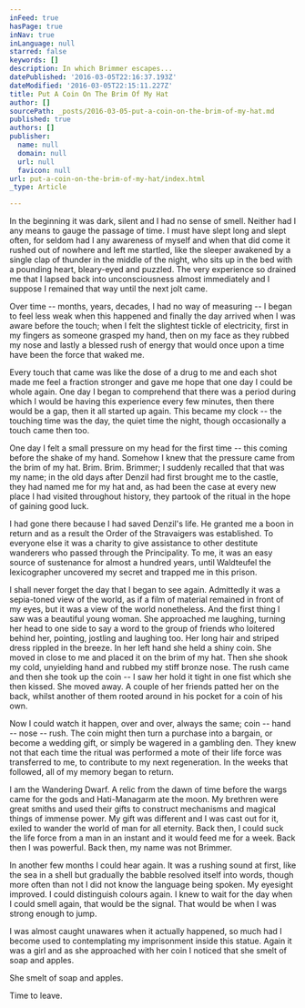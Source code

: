 ```yaml
---
inFeed: true
hasPage: true
inNav: true
inLanguage: null
starred: false
keywords: []
description: In which Brimmer escapes...
datePublished: '2016-03-05T22:16:37.193Z'
dateModified: '2016-03-05T22:15:11.227Z'
title: Put A Coin On The Brim Of My Hat
author: []
sourcePath: _posts/2016-03-05-put-a-coin-on-the-brim-of-my-hat.md
published: true
authors: []
publisher:
  name: null
  domain: null
  url: null
  favicon: null
url: put-a-coin-on-the-brim-of-my-hat/index.html
_type: Article

---
```

In the beginning it was
dark, silent and I had no sense of smell. Neither had I any means to gauge the
passage of time. I must have slept long and slept often, for seldom had I any
awareness of myself and when that did come it rushed out of nowhere and left me
startled, like the sleeper awakened by a single clap of thunder in the middle
of the night, who sits up in the bed with a pounding heart, bleary-eyed and
puzzled. The very experience so drained me that I lapsed back into
unconsciousness almost immediately and I suppose I remained that way until the
next jolt came.

Over time -- months,
years, decades, I had no way of measuring -- I began to feel less weak when this
happened and finally the day arrived when I was aware before the touch; when I
felt the slightest tickle of electricity, first in my fingers as someone
grasped my hand, then on my face as they rubbed my nose and lastly a blessed
rush of energy that would once upon a time have been the force that waked me.

Every touch that came was
like the dose of a drug to me and each shot made me feel a fraction stronger
and gave me hope that one day I could be whole again. One day I began to
comprehend that there was a period during which I would be having this
experience every few minutes, then there would be a gap, then it all started up
again. This became my clock -- the touching time was the day, the quiet time the
night, though occasionally a touch came then too.

One day I felt a small
pressure on my head for the first time -- this coming before the shake of my
hand. Somehow I knew that the pressure came from the brim of my hat. Brim.
Brim. Brimmer; I suddenly recalled that that was my name; in the old days after
Denzil had first brought me to the castle, they had named me for my hat and, as
had been the case at every new place I had visited throughout history, they
partook of the ritual in the hope of gaining good luck.

I had gone there because
I had saved Denzil's life. He granted me a boon in return and as a result the
Order of the Stravaigers was established. To everyone else it was a charity to
give assistance to other destitute wanderers who passed through the
Principality. To me, it was an easy source of sustenance for almost a hundred
years, until Waldteufel the lexicographer uncovered my secret and trapped me in
this prison.

I shall never forget the
day that I began to see again. Admittedly it was a sepia-toned view of the
world, as if a film of material remained in front of my eyes, but it was a view
of the world nonetheless. And the first thing I saw was a beautiful young
woman. She approached me laughing, turning her head to one side to say a word
to the group of friends who loitered behind her, pointing, jostling and
laughing too. Her long hair and striped dress rippled in the breeze. In her
left hand she held a shiny coin. She moved in close to me and placed it on the
brim of my hat. Then she shook my cold, unyielding hand and rubbed my stiff
bronze nose. The rush came and then she took up the coin -- I saw her hold it
tight in one fist which she then kissed. She moved away. A couple of her
friends patted her on the back, whilst another of them rooted around in his
pocket for a coin of his own.

Now I could watch it happen,
over and over, always the same; coin -- hand -- nose -- rush. The coin might then
turn a purchase into a bargain, or become a wedding gift, or simply be wagered
in a gambling den. They knew not that each time the ritual was performed a mote
of their life force was transferred to me, to contribute to my next
regeneration. In the weeks that followed, all of my memory began to return.

I am the Wandering Dwarf.
A relic from the dawn of time before the wargs came for the gods and
Hati-Managarm ate the moon. My brethren were great smiths and used their gifts
to construct mechanisms and magical things of immense power. My gift was
different and I was cast out for it, exiled to wander the world of man for all
eternity. Back then, I could suck the life force from a man in an instant and
it would feed me for a week. Back then I was powerful. Back then, my name was
not Brimmer.

In another few months I
could hear again. It was a rushing sound at first, like the sea in a shell but
gradually the babble resolved itself into words, though more often than not I
did not know the language being spoken. My eyesight improved. I could
distinguish colours again. I knew to wait for the day when I could smell again,
that would be the signal. That would be when I was strong enough to jump.

I was almost caught
unawares when it actually happened, so much had I become used to contemplating
my imprisonment inside this statue. Again it was a girl and as she approached
with her coin I noticed that she smelt of soap and apples.

She smelt of soap and
apples.

Time to leave.